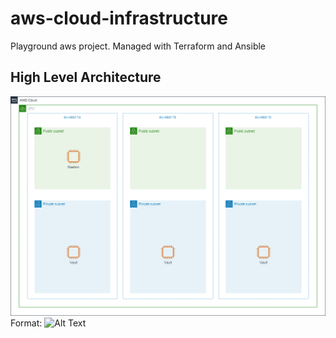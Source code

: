 # aws-cloud-infrastructure

Playground aws project. Managed with Terraform and Ansible

## High Level Architecture

![GitHub Logo](/docs/cloud-infrastructure.png)
Format: ![Alt Text](url)
